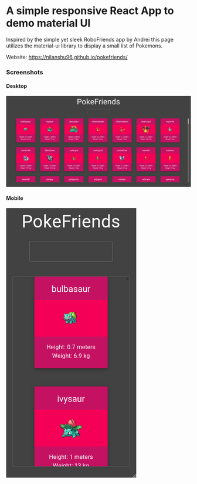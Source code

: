 # A simple responsive React App to demo material UI

Inspired by the simple yet sleek RoboFriends app by Andrei this page utilizes the material-ui library to display a small list of Pokemons.

Website: https://nilanshu96.github.io/pokefriends/

### Screenshots

#### Desktop
![screenshot-desktop](https://github.com/nilanshu96/pokefriends/blob/master/screenshots/screenshot-desktop.png)

#### Mobile
![screenshot-mobile](https://github.com/nilanshu96/pokefriends/blob/master/screenshots/screenshot-mobile.png)
